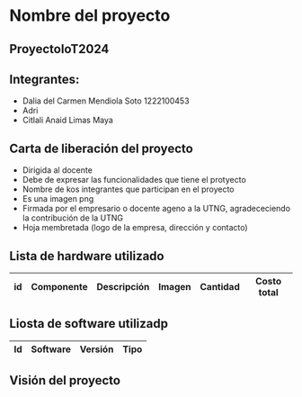 # Nombre del proyecto
## ProyectoIoT2024
## Integrantes:
- Dalia del Carmen Mendiola Soto 1222100453
- Adri
- Citlali Anaid Limas Maya

## Carta de liberación del proyecto 
- Dirigida al docente
- Debe de expresar las funcionalidades que tiene el protyecto
- Nombre de kos integrantes que participan en el proyecto
- Es una imagen  png
- Firmada por el empresario o docente ageno a la UTNG, agradececiendo la contribución de la UTNG
- Hoja membretada (logo de la empresa, dirección y contacto)

## Lista de hardware utilizado 

| id | Componente | Descripción | Imagen | Cantidad | Costo total |
|-|-|-|-|-|-|

## Liosta de software utilizadp
| Id | Software | Versión | Tipo | 
|-|-|-|-|

## Visión del proyecto 
